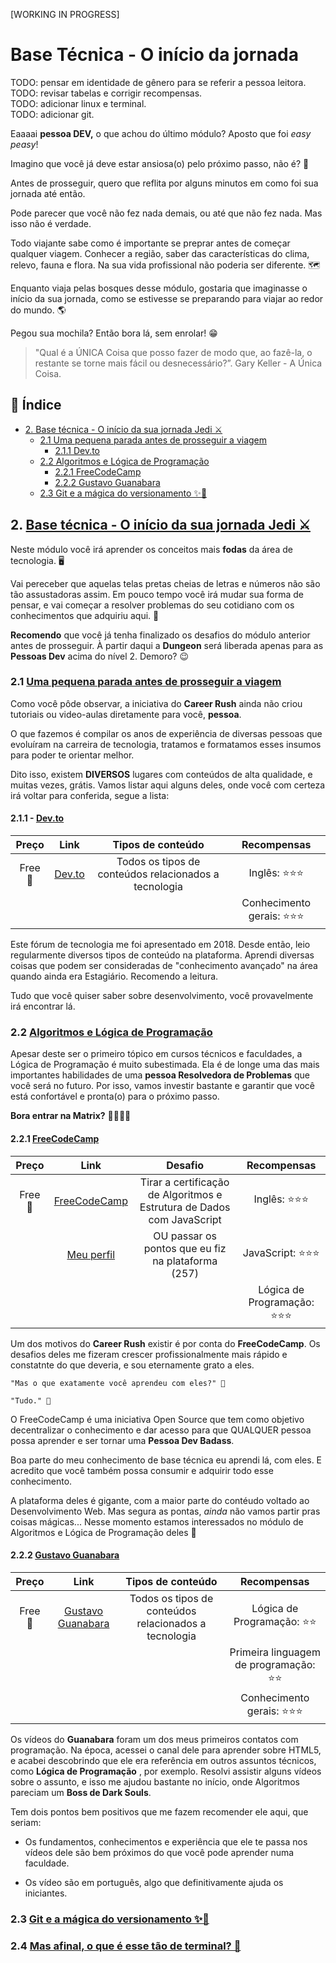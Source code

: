 [WORKING IN PROGRESS]
# Base Técnica - O início da jornada

TODO: pensar em identidade de gênero para se referir a pessoa leitora. <br>
TODO: revisar tabelas e corrigir recompensas. <br>
TODO: adicionar linux e terminal. <br>
TODO: adicionar git. <br>

Eaaaai **pessoa DEV,** o que achou do último módulo? Aposto que foi *easy peasy*!

Imagino que você já deve estar ansiosa(o) pelo próximo passo, não é? 👀

Antes de prosseguir, quero que reflita por alguns minutos em como foi sua jornada até então.

Pode parecer que você não fez nada demais, ou até que não fez nada. Mas isso não é verdade.

Todo viajante sabe como é importante se preprar antes de começar qualquer viagem. Conhecer a região, saber das características do clima, relevo, fauna e flora. Na sua vida profissional não poderia ser diferente. 🗺️

Enquanto viaja pelas bosques desse módulo, gostaria que imaginasse o início da sua jornada, como se estivesse se preparando para viajar ao redor do mundo. 🌎

Pegou sua mochila? Então bora lá, sem enrolar! 😁

> "Qual é a ÚNICA Coisa que posso fazer de modo que, ao fazê-la, o restante se torne mais fácil ou desnecessário?”. Gary Keller - A Única Coisa.

## 📝 Índice
- [2. Base técnica - O início da sua jornada Jedi ⚔️](#base)
    - [2.1 Uma pequena parada antes de prosseguir a viagem](#dicas)
        - [2.1.1 Dev.to](#devto)
    - [2.2 Algoritmos e Lógica de Programação](#logica)
        - [2.2.1 FreeCodeCamp](#freecodecamp)
        - [2.2.2 Gustavo Guanabara](#guanabara)
    - [2.3 Git e a mágica do versionamento ✨🧞‍](#git)

## 2. <a href="#base">Base técnica - O início da sua jornada Jedi ⚔️</a>

Neste módulo você irá aprender os conceitos mais **fodas**  da área de tecnologia. 🖥️

Vai pereceber que aquelas telas pretas cheias de letras e números não são tão assustadoras assim. Em pouco tempo você irá mudar sua forma de pensar, e vai começar a resolver problemas do seu cotidiano com os conhecimentos que adquiriu aqui. 🧠

**Recomendo** que você já tenha finalizado os desafios do módulo anterior antes de prosseguir. À partir daqui a **Dungeon** será liberada apenas para as **Pessoas Dev** acima do nível 2. Demoro? 😉


### 2.1 <a href="#dicas">Uma pequena parada antes de prosseguir a viagem</a>

Como você pôde observar, a iniciativa do **Career Rush** ainda não criou tutoriais ou video-aulas diretamente para você, **pessoa**.

 O que fazemos é compilar os anos de experiência de diversas pessoas que evoluíram na carreira de tecnologia, tratamos e formatamos esses insumos para poder te orientar melhor.

 Dito isso, existem **DIVERSOS** lugares com conteúdos de alta qualidade, e muitas vezes, grátis. Vamos listar aqui alguns deles, onde você com certeza irá voltar para conferida, segue a lista:

#### 2.1.1 - <a href="#devto">Dev.to</a>
| Preço | Link | Tipos de conteúdo | Recompensas
|:--------:|:-----:|:----------------------:|:-------: |
| Free 🤑 | <a href="https://dev.to/" target="_blank">Dev.to</a> | Todos os tipos de conteúdos relacionados a tecnologia | Inglês: ⭐⭐⭐
| | | | Conhecimento gerais: ⭐⭐⭐  |

Este fórum de tecnologia me foi apresentado em 2018. Desde então, leio regularmente diversos tipos de conteúdo na plataforma. Aprendi diversas coisas que podem ser consideradas de "conhecimento avançado" na área quando ainda era Estagiário. Recomendo a leitura.

Tudo que você quiser saber sobre desenvolvimento, você provavelmente irá encontrar lá.

### 2.2 <a href="#logica">Algoritmos e Lógica de Programação</a>

Apesar deste ser o primeiro tópico em cursos técnicos e faculdades, a Lógica de Programação é muito subestimada.
Ela é de longe uma das mais importantes habilidades de uma **pessoa Resolvedora de Problemas** que você será no futuro. Por isso, vamos investir bastante e garantir que você está confortável e pronta(o) para o próximo passo.

**Bora entrar na Matrix?** 👩‍💻👨‍💻

#### 2.2.1 <a href="#freecodecamp">FreeCodeCamp</a>

| Preço | Link | Desafio | Recompensas
|:-----:|:----------------------------:|:-------:|:------:|
| Free 🤑 | <a href="https://www.freecodecamp.org/" target="_blank">FreeCodeCamp</a> | Tirar a certificação de Algoritmos e Estrutura de Dados com JavaScript | Inglês: ⭐⭐⭐
| | <a href="https://www.freecodecamp.org/angelinopires" target="_blank">Meu perfil</a>| OU passar os pontos que eu fiz na plataforma (257) | JavaScript: ⭐⭐⭐
| | | |Lógica de Programação: ⭐⭐⭐


Um dos motivos do **Career Rush** existir é por conta do **FreeCodeCamp**. Os desafios deles me fizeram crescer profissionalmente mais rápido e constatnte do que deveria, e sou eternamente grato a eles.

    "Mas o que exatamente você aprendeu com eles?" 🤨

    "Tudo." 🤟

O FreeCodeCamp é uma iniciativa Open Source que tem como objetivo decentralizar o conhecimento e dar acesso para que QUALQUER pessoa possa aprender e ser tornar uma **Pessoa Dev Badass**.

Boa parte do meu conhecimento de base técnica eu aprendi lá, com eles. E acredito que você também possa consumir e adquirir todo esse conhecimento.

A plataforma deles é gigante, com a maior parte do contéudo voltado ao Desenvolvimento Web. Mas segura as pontas, *ainda* não vamos partir pras coisas mágicas... Nesse momento estamos interessados no módulo de Algoritmos e Lógica de Programação deles 👀

#### 2.2.2 <a href="#guanabara">Gustavo Guanabara</a>

| Preço | Link | Tipos de conteúdo | Recompensas
|:----------:|:---------------------:|:---------------------: |:------------------:|
| Free 🤑 | <a href="https://www.youtube.com/user/cursosemvideo" target="_blank">Gustavo Guanabara</a> | Todos os tipos de conteúdos relacionados a tecnologia | Lógica de Programação: ⭐⭐
| | | | Primeira linguagem de programação: ⭐⭐
| | | | Conhecimento gerais: ⭐⭐⭐

Os vídeos do **Guanabara** foram um dos meus primeiros contatos com programação. Na época, acessei o canal dele para aprender sobre HTML5, e acabei descobrindo que ele era referência em outros assuntos técnicos, como **Lógica de Programação** , por exemplo. Resolvi assistir alguns vídeos sobre o assunto, e isso me ajudou bastante no início, onde Algoritmos pareciam um **Boss de Dark  Souls**.

Tem dois pontos bem positivos que me fazem recomender ele aqui, que seriam:

* Os fundamentos, conhecimentos e experiência que ele te passa nos vídeos dele são bem próximos do que você pode aprender numa faculdade.

* Os vídeo são em português, algo que definitivamente ajuda os iniciantes.

### 2.3 <a href="#git">Git e a mágica do versionamento ✨🧞‍</a>

### 2.4 <a href="#git">Mas afinal, o que é esse tão de terminal? 🤔</a>